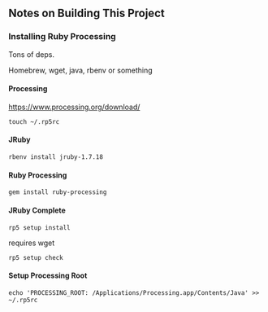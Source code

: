 ## Notes on Building This Project

### Installing Ruby Processing

Tons of deps.

Homebrew, wget, java, rbenv or something

#### Processing

https://www.processing.org/download/

`touch ~/.rp5rc`

#### JRuby

`rbenv install jruby-1.7.18`

#### Ruby Processing

`gem install ruby-processing`

#### JRuby Complete

`rp5 setup install`

requires wget

`rp5 setup check`

#### Setup Processing Root

`echo 'PROCESSING_ROOT: /Applications/Processing.app/Contents/Java' >> ~/.rp5rc`

